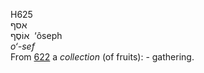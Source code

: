 H625  
אסף  
אוֹסֶף ‎ ‘ôseph  
*o‘-sef*  
From [622](h0622) a *collection* (of fruits): - gathering.  
